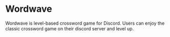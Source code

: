 # Wordwave

Wordwave is level-based crossword game for Discord. Users can enjoy the classic crossword game on their discord server and level up.
